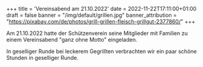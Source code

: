 +++
title = 'Vereinsabend am 21.10.2022'
date = 2022-11-22T17:11:00+01:00
draft = false
banner = "/img/default/grillen.jpg"
banner_attribution = "https://pixabay.com/de/photos/grill-grillen-fleisch-grillgut-2377860/"
+++

Am 21.10.2022 hatte der Schützenverein seine Mitglieder mit Familien zu einem Vereinsabend "ganz ohne Motto" eingeladen.

In geselliger Runde bei leckerem Gegrillten verbrachten wir ein paar schöne Stunden in geselliger Runde.